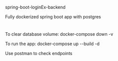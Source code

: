spring-boot-loginEx-backend

Fully dockerized spring boot app with postgres

#
To clear database volume: 
docker-compose down -v

To run the app:
docker-compose up --build -d

Use postman to check endpoints
